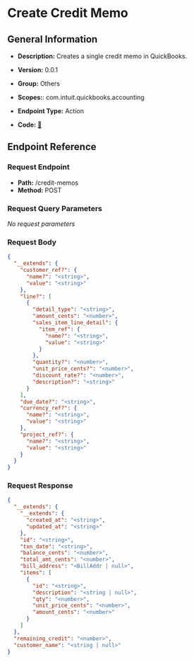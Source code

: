 # Create Credit Memo

## General Information

- **Description:** Creates a single credit memo in QuickBooks.

- **Version:** 0.0.1
- **Group:** Others
- **Scopes:**: com.intuit.quickbooks.accounting
- **Endpoint Type:** Action
- **Code:** [🔗](https://github.com/NangoHQ/integration-templates/tree/main/integrations/quickbooks-sandbox/actions/create-credit-memo.ts)

## Endpoint Reference

### Request Endpoint

- **Path:** /credit-memos
- **Method:** POST

### Request Query Parameters

_No request parameters_

### Request Body

```json
{
  "__extends": {
    "customer_ref?": {
      "name?": "<string>",
      "value": "<string>"
    },
    "line?": [
      {
        "detail_type": "<string>",
        "amount_cents": "<number>",
        "sales_item_line_detail": {
          "item_ref": {
            "name?": "<string>",
            "value": "<string>"
          }
        },
        "quantity?": "<number>",
        "unit_price_cents?": "<number>",
        "discount_rate?": "<number>",
        "description?": "<string>"
      }
    ],
    "due_date?": "<string>",
    "currency_ref?": {
      "name?": "<string>",
      "value": "<string>"
    },
    "project_ref?": {
      "name?": "<string>",
      "value": "<string>"
    }
  }
}
```

### Request Response

```json
{
  "__extends": {
    "__extends": {
      "created_at": "<string>",
      "updated_at": "<string>"
    },
    "id": "<string>",
    "txn_date": "<string>",
    "balance_cents": "<number>",
    "total_amt_cents": "<number>",
    "bill_address": "<BillAddr | null>",
    "items": [
      {
        "id": "<string>",
        "description": "<string | null>",
        "qty": "<number>",
        "unit_price_cents": "<number>",
        "amount_cents": "<number>"
      }
    ]
  },
  "remaining_credit": "<number>",
  "customer_name": "<string | null>"
}
```
